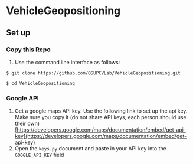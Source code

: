 # VehicleGeopositioning

## Set up
### Copy this Repo
1. Use the command line interface as follows:

`$ git clone https://github.com/OSUPCVLab/VehicleGeopositioning.git`

`$ cd VehicleGeopositioning`

### Google API
1. Get a google maps API key. Use the following link to set up the api key. Make sure you copy it (do not share API keys, each person should use their own)
[https://developers.google.com/maps/documentation/embed/get-api-key](https://developers.google.com/maps/documentation/embed/get-api-key)
2. Open the `keys.py` document and paste in your API key into the `GOOGLE_API_KEY` field 
